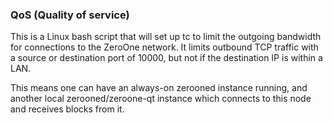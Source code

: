 ### QoS (Quality of service) ###

This is a Linux bash script that will set up tc to limit the outgoing bandwidth for connections to the ZeroOne network. It limits outbound TCP traffic with a source or destination port of 10000, but not if the destination IP is within a LAN.

This means one can have an always-on zerooned instance running, and another local zerooned/zeroone-qt instance which connects to this node and receives blocks from it.
